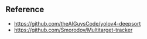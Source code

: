 ## Reference
- https://github.com/theAIGuysCode/yolov4-deepsort
- https://github.com/Smorodov/Multitarget-tracker
